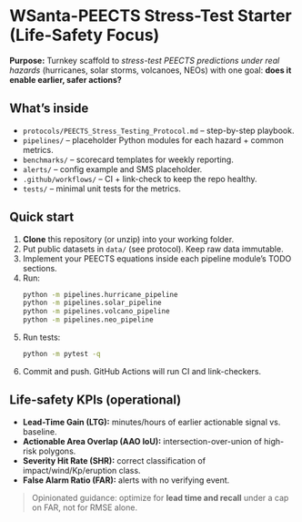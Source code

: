 
# WSanta-PEECTS Stress-Test Starter (Life-Safety Focus)

**Purpose:** Turnkey scaffold to *stress-test PEECTS predictions under real hazards* (hurricanes, solar storms, volcanoes, NEOs) with one goal: **does it enable earlier, safer actions?**

## What’s inside
- `protocols/PEECTS_Stress_Testing_Protocol.md` – step-by-step playbook.
- `pipelines/` – placeholder Python modules for each hazard + common metrics.
- `benchmarks/` – scorecard templates for weekly reporting.
- `alerts/` – config example and SMS placeholder.
- `.github/workflows/` – CI + link-check to keep the repo healthy.
- `tests/` – minimal unit tests for the metrics.

## Quick start
1. **Clone** this repository (or unzip) into your working folder.
2. Put public datasets in `data/` (see protocol). Keep raw data immutable.
3. Implement your PEECTS equations inside each pipeline module’s TODO sections.
4. Run:  
   ```bash
   python -m pipelines.hurricane_pipeline
   python -m pipelines.solar_pipeline
   python -m pipelines.volcano_pipeline
   python -m pipelines.neo_pipeline
   ```
5. Run tests:  
   ```bash
   python -m pytest -q
   ```
6. Commit and push. GitHub Actions will run CI and link-checkers.

## Life-safety KPIs (operational)
- **Lead-Time Gain (LTG):** minutes/hours of earlier actionable signal vs. baseline.
- **Actionable Area Overlap (AAO IoU):** intersection-over-union of high-risk polygons.
- **Severity Hit Rate (SHR):** correct classification of impact/wind/Kp/eruption class.
- **False Alarm Ratio (FAR):** alerts with no verifying event.

> Opinionated guidance: optimize for **lead time and recall** under a cap on FAR, not for RMSE alone.
